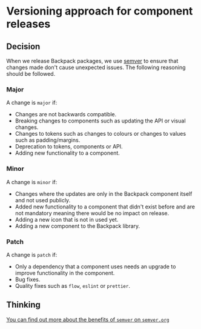 # Versioning approach for component releases

## Decision
When we release Backpack packages, we use [semver](https://semver.org/) to ensure that changes made don't cause unexpected issues. The following reasoning should be followed.

### Major
A change is `major` if:
- Changes are not backwards compatible.
- Breaking changes to components such as updating the API or visual changes.
- Changes to tokens such as changes to colours or changes to values such as padding/margins.
- Deprecation to tokens, components or API.
- Adding new functionality to a component.

### Minor
A change is `minor` if:
- Changes where the updates are only in the Backpack component itself and not used publicly.
- Added new functionality to a component that didn't exist before and are not mandatory meaning there would be no impact on release.
- Adding a new icon that is not in used yet.
- Adding a new component to the Backpack library.

### Patch
A change is `patch` if:
- Only a dependency that a component uses needs an upgrade to improve functionality in the component.
- Bug fixes.
- Quality fixes such as `flow`, `eslint` or `prettier`.

## Thinking
[You can find out more about the benefits of `semver` on `semver.org`](https://semver.org/#why-use-semantic-versioning)

